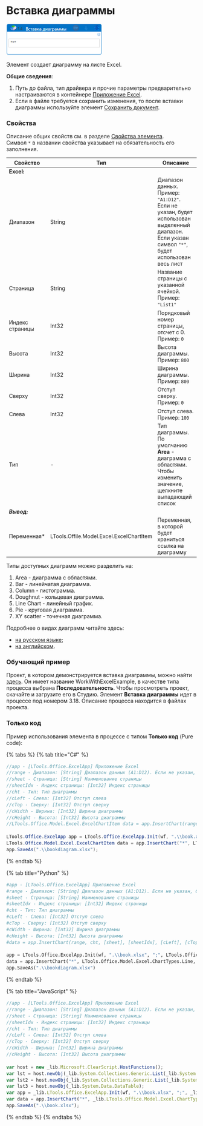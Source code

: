 # Вставка диаграммы

![](<../../../.gitbook/assets/excel-create-chart.png>)

Элемент создает диаграмму на листе Excel. 

**Общие сведения**:

1. Путь до файла, тип драйвера и прочие параметры предварительно настраиваются в контейнере [Приложение Excel](https://docs.primo-rpa.ru/primo-rpa/g_elements/el_basic/els_excel/el_excel_app).
2. Если в файле требуется сохранить изменения, то после вставки диаграммы используйте элемент [Сохранить документ](https://docs.primo-rpa.ru/primo-rpa/g_elements/el_basic/els_excel/el_excel_save).

### Свойства
Описание общих свойств см. в разделе [Свойства элемента](https://docs.primo-rpa.ru/primo-rpa/primo-studio/process/elements#svoistva-elementa).\
Символ `*` в названии свойства указывает на обязательность его заполнения.

| Свойство             | Тип                   | Описание                         |
| -------------------- | --------------------- | -------------------------------- |
| **Excel:**  | |  |
| Диапазон             | String   | Диапазон данных. Пример: `"A1:D12"`. Если не указан, будет использован выделенный диапазон. Если указан символ `"*"`, будет использован весь лист |
| Страница             | String   | Название страницы с указанной ячейкой. Пример: `"List1"` |
| Индекс страницы      | Int32    | Порядковый номер страницы, отсчет с 0. Пример: `0` |
| Высота               | Int32    | Высота диаграммы.  Пример: `800`  |
| Ширина               | Int32    | Ширина диаграммы.  Пример: `800`  |
| Сверху               | Int32    | Отступ сверху. Пример: `0` |
| Слева                | Int32    | Отступ слева. Пример: `100`      |
| Тип                  | -        | Тип диаграммы. По умолчанию **Area** - диаграмма с областями. Чтобы изменить значение, щелкните выпадающий список |
| ***Вывод:***  | |  |
| Переменная\*         | LTools.Offile.Model.Excel.ExcelChartItem | Переменная, в которой будет храниться ссылка на диаграмму |

Типы доступных диаграмм можно разделить на:
1. Area - диаграмма с областями.
2. Bar - линейчатая диаграмма. 
3. Column - гистограмма.
4. Doughnut - кольцевая диаграмма.
5. Line Chart - линейный график. 
6. Pie - круговая диаграмма. 
7. XY scatter - точечная диаграмма.

Подробнее о видах диаграмм читайте здесь:
* [на русском языке](https://support.microsoft.com/ru-ru/office/%D1%82%D0%B8%D0%BF%D1%8B-%D0%B4%D0%B8%D0%B0%D0%B3%D1%80%D0%B0%D0%BC%D0%BC-%D0%B2-office-a6187218-807e-4103-9e0a-27cdb19afb90);
* [на английском](https://support.microsoft.com/en-us/office/available-chart-types-in-office-a6187218-807e-4103-9e0a-27cdb19afb90).

### Обучающий пример 
Проект, в котором демонстрируется вставка диаграммы, можно найти [здесь](https://github.com/PrimoRPA/Learning/tree/master/WorkWithExcelExample). Он имеет название WorkWithExcelExample, в качестве типа процесса выбрана **Последовательность**. Чтобы просмотреть проект, скачайте и загрузите его в Студию. Элемент **Вставка диаграммы** идет в процессе под номером 3.18. Описание процесса находится в файлах проекта.

### Только код
Пример использования элемента в процессе с типом **Только код** (Pure code):
  
{% tabs %}
{% tab title="C#" %}
```csharp
//app - [LTools.Office.ExcelApp] Приложение Excel
//range - Диапазон: [String] Диапазон данных (A1:D12). Если не указан, будет использован выделенный диапазон.  Если указан символ "*", будет использован весь лист
//sheet - Страница: [String] Наименование страницы
//sheetIdx - Индекс страницы: [Int32] Индекс страницы
//cht - Тип: Тип диаграммы
//cLeft - Слева: [Int32] Отступ слева
//cTop - Сверху: [Int32] Отступ сверху
//cWidth - Ширина: [Int32] Ширина диаграммы
//cHeight - Высота: [Int32] Высота диаграммы
//LTools.Office.Model.Excel.ExcelChartItem data = app.InsertChart(range, cht, [sheet], [sheetIdx], [cLeft], [cTop], [cWidth], [cHeight]);

LTools.Office.ExcelApp app = LTools.Office.ExcelApp.Init(wf, ".\\book.xlsx", ";", LTools.Office.Model.InteropTypes.DX);
LTools.Office.Model.Excel.ExcelChartItem data = app.InsertChart("*", LTools.Office.Model.Excel.ChartTypes.Line, "Лист1", 0, 10, 10, 800, 800);
app.SaveAs(".\\bookdiagram.xlsx");
```
{% endtab %}

{% tab title="Python" %}
```python
#app - [LTools.Office.ExcelApp] Приложение Excel
#range - Диапазон: [String] Диапазон данных (A1:D12). Если не указан, будет использован выделенный диапазон.  Если указан символ "*", будет использован весь лист
#sheet - Страница: [String] Наименование страницы
#sheetIdx - Индекс страницы: [Int32] Индекс страницы
#cht - Тип: Тип диаграммы
#cLeft - Слева: [Int32] Отступ слева
#cTop - Сверху: [Int32] Отступ сверху
#cWidth - Ширина: [Int32] Ширина диаграммы
#cHeight - Высота: [Int32] Высота диаграммы
#data = app.InsertChart(range, cht, [sheet], [sheetIdx], [cLeft], [cTop], [cWidth], [cHeight]) #LTools.Office.Model.Excel.ExcelChartItem

app = LTools.Office.ExcelApp.Init(wf, ".\\book.xlsx", ";", LTools.Office.Model.InteropTypes.DX)
data = app.InsertChart("*", LTools.Office.Model.Excel.ChartTypes.Line, "Лист1", 0, 10, 10, 800, 800) #LTools.Office.Model.Excel.ExcelChartItem
app.SaveAs(".\\bookdiagram.xlsx")
```
{% endtab %}

{% tab title="JavaScript" %}
```javascript
//app - [LTools.Office.ExcelApp] Приложение Excel
//range - Диапазон: [String] Диапазон данных (A1:D12). Если не указан, будет использован выделенный диапазон.  Если указан символ "*", будет использован весь лист
//sheet - Страница: [String] Наименование страницы
//sheetIdx - Индекс страницы: [Int32] Индекс страницы
//cht - Тип: Тип диаграммы
//cLeft - Слева: [Int32] Отступ слева
//cTop - Сверху: [Int32] Отступ сверху
//cWidth - Ширина: [Int32] Ширина диаграммы
//cHeight - Высота: [Int32] Высота диаграммы

var host = new _lib.Microsoft.ClearScript.HostFunctions();
var lst = host.newObj(_lib.System.Collections.Generic.List(_lib.System.Collections.Generic.List(_lib.System.String)));
var lst2 = host.newObj(_lib.System.Collections.Generic.List(_lib.System.Collections.Generic.List(_lib.LTools.Office.Model.ExcelCellInfo)));
var lst3 = host.newObj(_lib.System.Data.DataTable);
var app = _lib.LTools.Office.ExcelApp.Init(wf, ".\\book.xlsx", ";", _lib.LTools.Office.Model.InteropTypes.DX);	
var data = app.InsertChart("*", _lib.LTools.Office.Model.Excel.ChartTypes.Line, "Лист1", 0, 10, 10, 800, 800) //_lib.LTools.Office.Model.Excel.ExcelChartItem
app.SaveAs(".\\book.xlsx");
```
{% endtab %}
{% endtabs %}
